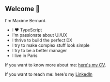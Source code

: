 ## Welcome 👋

I'm Maxime Bernard. 

- I ❤️ TypeScript
- I'm passionate about UI/UX
- I thrive to build the perfect DX
- I try to make complex stuff look simple
- I try to be a better manager
- I live in Paris 

If you want to know more about me: [here's my CV](maximebernard.github.io).

If you want to reach me: here's my [LinkedIn](https://www.linkedin.com/in/mbpro) 

<!--
**MaximeBernard/MaximeBernard** is a ✨ _special_ ✨ repository because its `README.md` (this file) appears on your GitHub profile.

Here are some ideas to get you started:

- 🔭 I’m currently working on ...
- 🌱 I’m currently learning ...
- 👯 I’m looking to collaborate on ...
- 🤔 I’m looking for help with ...
- 💬 Ask me about ...
- 📫 How to reach me: ...
- 😄 Pronouns: ...
- ⚡ Fun fact: ...
-->
